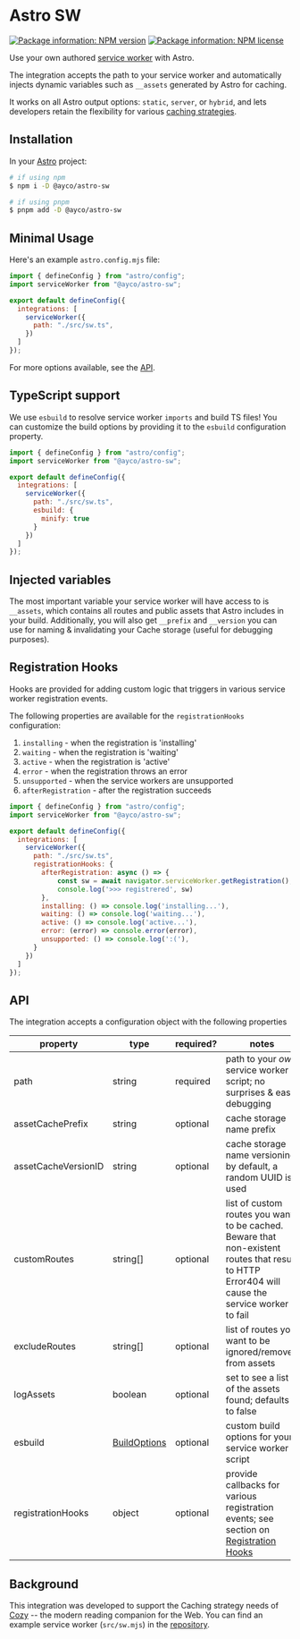 # Astro SW

[![Package information: NPM version](https://img.shields.io/npm/v/@ayco/astro-sw)](https://www.npmjs.com/package/@ayco/astro-sw)
[![Package information: NPM license](https://img.shields.io/npm/l/@ayco/astro-sw)](https://www.npmjs.com/package/@ayco/astro-sw)

Use your own authored [service worker](https://developer.mozilla.org/en-US/docs/Web/API/Service_Worker_API) with Astro.

The integration accepts the path to your service worker and automatically injects dynamic variables such as `__assets` generated by Astro for caching.

It works on all Astro output options: `static`, `server`, or `hybrid`, and lets developers retain the flexibility for various [caching strategies](https://developer.chrome.com/docs/workbox/caching-strategies-overview/).

## Installation

In your [Astro](https://astro.build) project:

```bash
# if using npm
$ npm i -D @ayco/astro-sw

# if using pnpm
$ pnpm add -D @ayco/astro-sw
```

## Minimal Usage

Here's an example `astro.config.mjs` file:

```js
import { defineConfig } from "astro/config";
import serviceWorker from "@ayco/astro-sw";

export default defineConfig({
  integrations: [
    serviceWorker({
      path: "./src/sw.ts",
    })
  ]
});
```
For more options available, see the [API](#api).

## TypeScript support

We use `esbuild` to resolve service worker `imports` and build TS files! You can customize the build options by providing it to the `esbuild` configuration property.

```js
import { defineConfig } from "astro/config";
import serviceWorker from "@ayco/astro-sw";

export default defineConfig({
  integrations: [
    serviceWorker({
      path: "./src/sw.ts",
      esbuild: {
        minify: true
      }
    })
  ]
});
```

## Injected variables

The most important variable your service worker will have access to is `__assets`, which contains all routes and public assets that Astro includes in your build. Additionally, you will also get `__prefix` and `__version` you can use for naming & invalidating your Cache storage (useful for debugging purposes).

## Registration Hooks

Hooks are provided for adding custom logic that triggers in various service worker registration events.

The following properties are available for the `registrationHooks` configuration:
1. `installing` - when the registration is 'installing'
1. `waiting` - when the registration is 'waiting'
1. `active` - when the registration is 'active'
1. `error` - when the registration throws an error
1. `unsupported` - when the service workers are unsupported
1. `afterRegistration` - after the registration succeeds

```js
import { defineConfig } from "astro/config";
import serviceWorker from "@ayco/astro-sw";

export default defineConfig({
  integrations: [
    serviceWorker({
      path: "./src/sw.ts",
      registrationHooks: {
        afterRegistration: async () => {
            const sw = await navigator.serviceWorker.getRegistration();
            console.log('>>> registrered', sw)
        },
        installing: () => console.log('installing...'),
        waiting: () => console.log('waiting...'),
        active: () => console.log('active...'),
        error: (error) => console.error(error),
        unsupported: () => console.log(':('),
      }
    })
  ]
});
```

## API

The integration accepts a configuration object with the following properties

| property | type | required? |  notes |
| --- | --- | --- | --- |
| path | string | required | path to your *own* service worker script; no surprises & easy debugging |
| assetCachePrefix | string | optional | cache storage name prefix |
| assetCacheVersionID | string | optional | cache storage name versioning; by default, a random UUID is used |
| customRoutes | string[] | optional | list of custom routes you want to be cached. Beware that non-existent routes that result to HTTP Error404 will cause the service worker to fail |
| excludeRoutes | string[] | optional | list of routes you want to be ignored/removed from assets |
| logAssets | boolean | optional | set to see a list of the assets found; defaults to false |
| esbuild | [BuildOptions](https://esbuild.github.io/api/) | optional | custom build options for your service worker script |
| registrationHooks | object | optional | provide callbacks for various registration events; see section on [Registration Hooks](#registration-hooks) |

## Background

This integration was developed to support the Caching strategy needs of [Cozy](https://github.com/ayoayco/cozy) -- the modern reading companion for the Web. You can find an example service worker (`src/sw.mjs`) in the [repository](https://github.com/ayoayco/Cozy/blob/main/src/sw.mjs).
